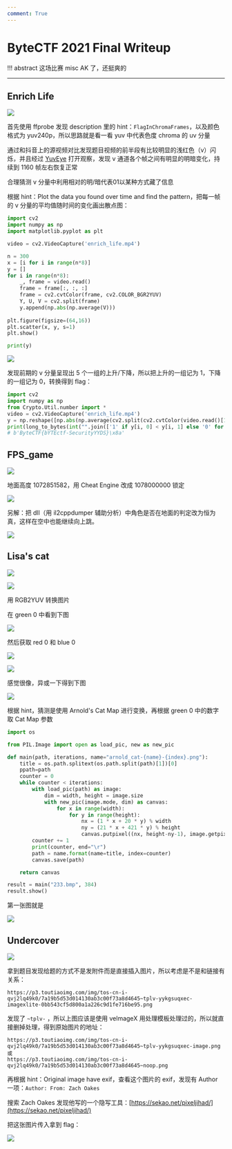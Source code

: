 ```yaml
---
comment: True
---
```


# ByteCTF 2021 Final Writeup

!!! abstract
    这场比赛 misc AK 了，还挺爽的

---

## Enrich Life
![](https://img.shields.io/badge/-MISC-informational?style=flat-square)

首先使用 ffprobe 发现 description 里的 hint：`FlagInChromaFrames`，以及颜色格式为 yuv240p，所以思路就是看一看 yuv 中代表色度 chroma 的 uv 分量

通过和抖音上的源视频对比发现题目视频的前半段有比较明显的浅红色（v）闪烁，并且经过 [YuvEye](http://www.realrace.cn/YUVEye.html) 打开观察，发现 v 通道各个帧之间有明显的明暗变化，持续到 1160 帧左右恢复正常

合理猜测 v 分量中利用相对的明/暗代表01以某种方式藏了信息

根据 hint：Plot the data you found over time and find the pattern，把每一帧的 v 分量的平均值随时间的变化画出散点图：

```python
import cv2
import numpy as np
import matplotlib.pyplot as plt

video = cv2.VideoCapture('enrich_life.mp4')

n = 300
x = [i for i in range(n*8)]
y = []
for i in range(n*8):
    _, frame = video.read()
    frame = frame[:, :, :]
    frame = cv2.cvtColor(frame, cv2.COLOR_BGR2YUV)
    Y, U, V = cv2.split(frame)
    y.append(np.abs(np.average(V)))
    
plt.figure(figsize=(64,16))
plt.scatter(x, y, s=1)
plt.show()

print(y)
```

![](/assets/images/writeups/bytectf2021_final/Untitled.png)

发现前期的 v 分量呈现出 5 个一组的上升/下降，所以把上升的一组记为 1，下降的一组记为 0，转换得到 flag：

```python
import cv2
import numpy as np
from Crypto.Util.number import *
video = cv2.VideoCapture('enrich_life.mp4')
y = np.reshape([np.abs(np.average(cv2.split(cv2.cvtColor(video.read()[1][:,:,:], cv2.COLOR_BGR2YUV))[2])) for _ in range(150*8)], (240,5))
print(long_to_bytes(int("".join(['1' if y[i, 0] < y[i, 1] else '0' for i in range(240)]), 2)))
# b'ByteCTF{bYTEctf-SecurityYYDS}\x8a'
```

## FPS_game
![](https://img.shields.io/badge/-MISC-informational?style=flat-square)

地面高度 1072851582，用 Cheat Engine 改成 1078000000 锁定

![](/assets/images/writeups/bytectf2021_final/Untitled%201.png)

另解：把 dll（用 il2cppdumper 辅助分析）中角色是否在地面的判定改为恒为真，这样在空中也能继续向上跳。

![](/assets/images/writeups/bytectf2021_final/%E5%9B%BE2.jpg)

## Lisa's cat
![](https://img.shields.io/badge/-MISC-informational?style=flat-square)

![](/assets/images/writeups/bytectf2021_final/Untitled%202.png)

用 RGB2YUV 转换图片

在 green 0 中看到下图

![](/assets/images/writeups/bytectf2021_final/Untitled%203.png)

然后获取 red 0 和 blue 0

![](/assets/images/writeups/bytectf2021_final/yuv_r.bmp)

![](/assets/images/writeups/bytectf2021_final/yuv_b.bmp)

感觉很像，异或一下得到下图

![](/assets/images/writeups/bytectf2021_final/233.bmp)

根据 hint，猜测是使用 Arnold's Cat Map 进行变换，再根据 green 0 中的数字取 Cat Map 参数

```python
import os

from PIL.Image import open as load_pic, new as new_pic

def main(path, iterations, name="arnold_cat-{name}-{index}.png"):
    title = os.path.splitext(os.path.split(path)[1])[0]
    ppath=path
    counter = 0
    while counter < iterations:
        with load_pic(path) as image:
            dim = width, height = image.size
            with new_pic(image.mode, dim) as canvas:
                for x in range(width):
                    for y in range(height):
                        nx = (1 * x + 20 * y) % width
                        ny = (21 * x + 421 * y) % height
                        canvas.putpixel((nx, height-ny-1), image.getpixel((x, height-y-1)))
        counter += 1
        print(counter, end="\r")
        path = name.format(name=title, index=counter)
        canvas.save(path)

    return canvas

result = main("233.bmp", 384)
result.show()
```

第一张图就是

![](/assets/images/writeups/bytectf2021_final/arnold_cat-233-1.png)

## Undercover
![](https://img.shields.io/badge/-MISC-informational?style=flat-square)

拿到题目发现给题的方式不是发附件而是直接插入图片，所以考虑是不是和链接有关系：

```
https://p3.toutiaoimg.com/img/tos-cn-i-qvj2lq49k0/7a19b5d53d014130ab3c00f73a8d4645~tplv-yykgsuqxec-imagexlite-0bb543cf5d800a1a226c9d1fe716be95.png
```

发现了 `~tplv-` ，所以上图应该是使用 velmageX 用处理模板处理过的，所以就直接删掉处理，得到原始图片的地址：

```
https://p3.toutiaoimg.com/img/tos-cn-i-qvj2lq49k0/7a19b5d53d014130ab3c00f73a8d4645~tplv-yykgsuqxec-image.png
或
https://p3.toutiaoimg.com/img/tos-cn-i-qvj2lq49k0/7a19b5d53d014130ab3c00f73a8d4645~noop.png
```

再根据 hint：Original image have exif，查看这个图片的 exif，发现有 Author 一项：`Author: From: Zach Oakes`

搜索 Zach Oakes 发现他写的一个隐写工具：[https://sekao.net/pixeljihad/](https://sekao.net/pixeljihad/)

把这张图片传入拿到 flag：

![](/assets/images/writeups/bytectf2021_final/Untitled%204.png)